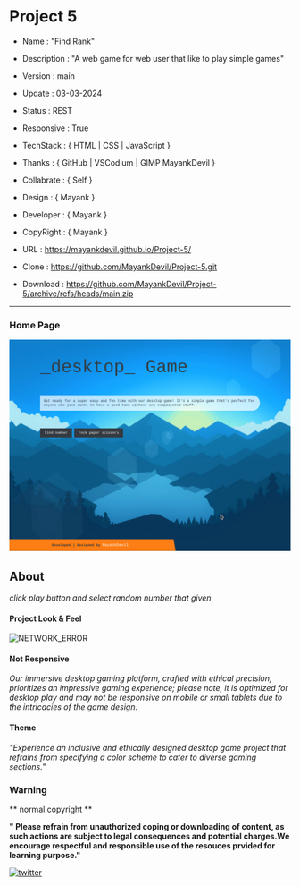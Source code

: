 # Project 5

- Name : "Find Rank"

- Description : "A web game for web user that like to play simple games"

- Version : main

- Update : 03-03-2024

- Status : REST

- Responsive : True

- TechStack : { HTML | CSS | JavaScript }

- Thanks : { GitHub | VSCodium | GIMP MayankDevil }

- Collabrate : { Self }

- Design : { Mayank }

- Developer : { Mayank }

- CopyRight : { Mayank }

- URL : https://mayankdevil.github.io/Project-5/

- Clone : https://github.com/MayankDevil/Project-5.git

- Download : https://github.com/MayankDevil/Project-5/archive/refs/heads/main.zip

---

### Home Page

![HomPage](./data/gameHome.png "HomePage")

## About

_click play button and select random number that given_




#### Project Look & Feel

![NETWORK_ERROR](./data/website.png)

#### Not Responsive

_Our immersive desktop gaming platform, crafted with ethical precision, prioritizes an impressive gaming experience; please note, it is optimized for desktop play and may not be responsive on mobile or small tablets due to the intricacies of the game design._

#### Theme

_"Experience an inclusive and ethically designed desktop game project that refrains from specifying a color scheme to cater to diverse gaming sections."_


### Warning

** normal copyright **

__" Please refrain from unauthorized coping or downloading of content, as such actions are subject to legal consequences and potential charges.We encourage respectful and responsible use of the resouces prvided for learning purpose."__


[![twitter](https://img.shields.io/badge/MayankDevil-1DA1F2?style=for-the-badge&logo=github&logoColor=white)](https://github.com/MayankDevil/)

